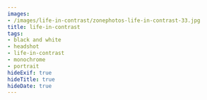 ```yaml
---
images:
- /images/life-in-contrast/zonephotos-life-in-contrast-33.jpg
title: life-in-contrast
tags:
- black and white
- headshot
- life-in-contrast
- monochrome
- portrait
hideExif: true
hideTitle: true
hideDate: true
---
```

